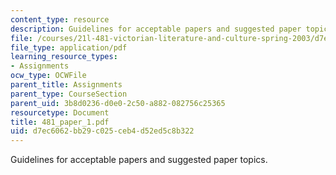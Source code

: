 ```yaml
---
content_type: resource
description: Guidelines for acceptable papers and suggested paper topics.
file: /courses/21l-481-victorian-literature-and-culture-spring-2003/d7ec6062bb29c025ceb4d52ed5c8b322_481_paper_1.pdf
file_type: application/pdf
learning_resource_types:
- Assignments
ocw_type: OCWFile
parent_title: Assignments
parent_type: CourseSection
parent_uid: 3b8d0236-d0e0-2c50-a882-082756c25365
resourcetype: Document
title: 481_paper_1.pdf
uid: d7ec6062-bb29-c025-ceb4-d52ed5c8b322
---
```

Guidelines for acceptable papers and suggested paper topics.

